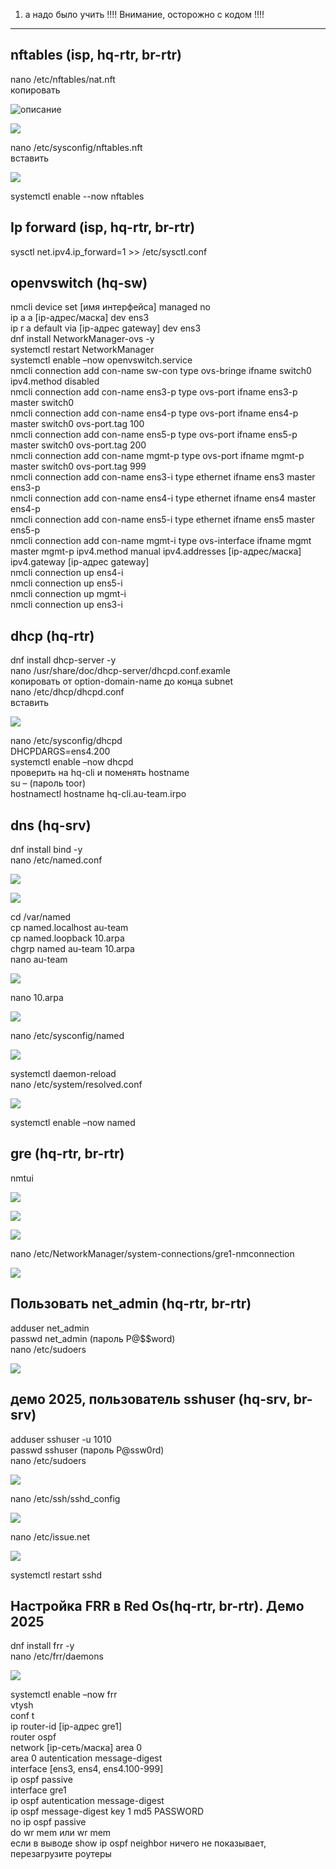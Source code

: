 1. а надо было учить !!!!  Внимание, осторожно с кодом !!!!
<hr>
<h2>nftables (isp, hq-rtr, br-rtr)</h2>

nano /etc/nftables/nat.nft <br>
копировать

![описание](/1_modul/1.jpg)

![](/1_modul/2.jpg)

nano /etc/sysconfig/nftables.nft <br>
вставить

![](/1_modul/3.jpg)

systemctl enable --now nftables

<h2>Ip forward (isp, hq-rtr, br-rtr)</h2>
sysctl net.ipv4.ip_forward=1 >> /etc/sysctl.conf <br>

<h2>openvswitch (hq-sw)</h2>

nmcli device set [имя интерфейса] managed no <br>
ip a a [ip-адрес/маска] dev ens3 <br>
ip r a default via [ip-адрес gateway] dev ens3 <br>
dnf install NetworkManager-ovs -y  <br>
systemctl restart NetworkManager <br>
systemctl enable –now openvswitch.service <br>
nmcli connection add con-name sw-con type ovs-bringe ifname switch0 ipv4.method disabled <br>
nmcli connection add con-name ens3-p type ovs-port ifname ens3-p master switch0  <br>
nmcli connection add con-name ens4-p type ovs-port ifname ens4-p master switch0 ovs-port.tag 100 <br>
nmcli connection add con-name ens5-p type ovs-port ifname ens5-p master switch0 ovs-port.tag 200 <br>
nmcli connection add con-name mgmt-p type ovs-port ifname mgmt-p master switch0 ovs-port.tag 999 <br>
nmcli connection add con-name ens3-i type ethernet ifname ens3 master ens3-p <br>
nmcli connection add con-name ens4-i type ethernet ifname ens4 master ens4-p <br>
nmcli connection add con-name ens5-i type ethernet ifname ens5 master ens5-p <br>
nmcli connection add con-name mgmt-i type ovs-interface ifname mgmt master mgmt-p ipv4.method manual ipv4.addresses [ip-адрес/маска] ipv4.gateway [ip-адрес gateway] <br>
nmcli connection up ens4-i <br>
nmcli connection up ens5-i <br>
nmcli connection up mgmt-i <br>
nmcli connection up ens3-i <br>


<h2>dhcp (hq-rtr)</h2>
dnf install dhcp-server -y <br>
nano /usr/share/doc/dhcp-server/dhcpd.conf.examle <br>
копировать от option-domain-name до конца subnet <br>
nano /etc/dhcp/dhcpd.conf <br>
вставить 

![](/1_modul/4.jpg)

nano /etc/sysconfig/dhcpd <br>
DHCPDARGS=ens4.200 <br>
systemctl enable –now dhcpd <br>
проверить на hq-cli и поменять hostname <br>
su – (пароль toor) <br>
hostnamectl hostname hq-cli.au-team.irpo <br>

<h2>dns (hq-srv)</h2>

dnf install bind -y <br>
nano /etc/named.conf

![](/1_modul/5.jpg)

![](/1_modul/6.jpg)

cd /var/named <br>
cp named.localhost au-team <br>
cp named.loopback 10.arpa <br>
chgrp named au-team 10.arpa <br>
nano au-team <br>

![](/1_modul/7.jpg)

nano 10.arpa

![](/1_modul/8.jpg)

nano /etc/sysconfig/named

![](/1_modul/18.jpg)

systemctl daemon-reload <br>
nano /etc/system/resolved.conf 

![](/1_modul/9.jpg)

systemctl enable –now named

<h2>gre (hq-rtr, br-rtr)</h2>

nmtui

![](/1_modul/10.png)

![](/1_modul/11.jpg)

![](/1_modul/12.jpg)

nano /etc/NetworkManager/system-connections/gre1-nmconnection 

![](/1_modul/13.jpg)

<h2>Пользовать net_admin (hq-rtr, br-rtr)</h2>

adduser net_admin <br>
passwd net_admin (пароль P@$$word) <br>
nano /etc/sudoers <br>

![](/1_modul/14.jpg)

<h2>демо 2025, пользователь sshuser (hq-srv, br-srv)</h2>

adduser sshuser -u 1010 <br>
passwd sshuser (пароль P@ssw0rd) <br>
nano /etc/sudoers <br>

![](/1_modul/15.jpg)

nano /etc/ssh/sshd_config

![](/1_modul/16.jpg)

nano /etc/issue.net

![](/1_modul/17.jpg)

systemctl restart sshd

<h2>Настройка FRR в Red Os(hq-rtr, br-rtr). Демо 2025</h2>

dnf install frr -y <br>
nano /etc/frr/daemons <br>

![](/1_modul/19.jpg)
 
systemctl enable –now frr <br>
vtysh <br>
conf t <br>
ip router-id [ip-адрес gre1] <br>
router ospf <br>
network [ip-сеть/маска] area 0 <br>
area 0 autentication message-digest <br>
interface [ens3, ens4, ens4.100-999] <br>
ip ospf passive <br>
interface gre1 <br>
ip ospf autentication message-digest <br>
ip ospf message-digest key 1 md5 PASSWORD  <br>
no ip ospf passive <br>
do wr mem или wr mem <br>
если в выводе show ip ospf neighbor ничего не показывает, перезагрузите роутеры <br>

